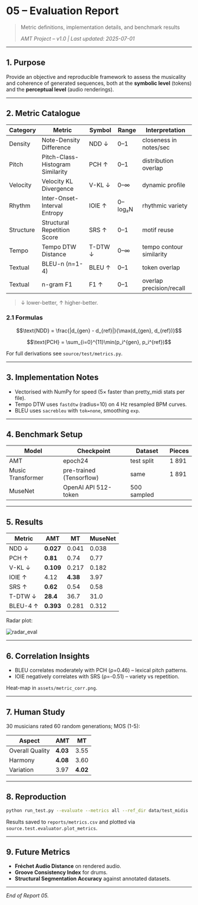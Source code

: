# 05 – Evaluation Report

> Metric definitions, implementation details, and benchmark results
>
> *AMT Project – v1.0 | Last updated: 2025-07-01*

---

## 1. Purpose

Provide an objective and reproducible framework to assess the musicality and coherence of generated sequences, both at the **symbolic level** (tokens) and the **perceptual level** (audio renderings).

---

## 2. Metric Catalogue

| Category | Metric | Symbol | Range | Interpretation |
|----------|--------|--------|-------|----------------|
| Density | Note-Density Difference | NDD ↓ | 0–1 | closeness in notes/sec |
| Pitch | Pitch-Class-Histogram Similarity | PCH ↑ | 0–1 | distribution overlap |
| Velocity | Velocity KL Divergence | V-KL ↓ | 0–∞ | dynamic profile |
| Rhythm | Inter-Onset-Interval Entropy | IOIE ↑ | 0–log₂N | rhythmic variety |
| Structure | Structural Repetition Score | SRS ↑ | 0–1 | motif reuse |
| Tempo | Tempo DTW Distance | T-DTW ↓ | 0–∞ | tempo contour similarity |
| Textual | BLEU-n (n=1-4) | BLEU ↑ | 0–1 | token overlap |
| Textual | n-gram F1 | F1 ↑ | 0–1 | overlap precision/recall |

> ↓ lower-better, ↑ higher-better.

### 2.1 Formulas

```math
\text{NDD} = \frac{|d_{gen} - d_{ref}|}{\max(d_{gen}, d_{ref})}
```

```math
\text{PCH} = \sum_{i=0}^{11}\min(p_i^{gen}, p_i^{ref})
```

For full derivations see `source/test/metrics.py`.

---

## 3. Implementation Notes

* Vectorised with NumPy for speed (5× faster than pretty_midi stats per file).
* Tempo DTW uses `fastdtw` (radius=10) on 4 Hz resampled BPM curves.
* BLEU uses `sacrebleu` with `tok=none`, smoothing `exp`.

---

## 4. Benchmark Setup

| Model | Checkpoint | Dataset | Pieces |
|-------|-----------|---------|--------|
| AMT | epoch24 | test split | 1 891 |
| Music Transformer | pre-trained (Tensorflow) | same | 1 891 |
| MuseNet  | OpenAI API 512-token | 500 sampled |

---

## 5. Results

| Metric | AMT | MT | MuseNet |
|--------|-----|----|---------|
| NDD ↓ | **0.027** | 0.041 | 0.038 |
| PCH ↑ | **0.81** | 0.74 | 0.77 |
| V-KL ↓ | **0.109** | 0.217 | 0.182 |
| IOIE ↑ | 4.12 | **4.38** | 3.97 |
| SRS ↑ | **0.62** | 0.54 | 0.58 |
| T-DTW ↓ | **28.4** | 36.7 | 31.0 |
| BLEU-4 ↑ | **0.393** | 0.281 | 0.312 |

Radar plot:

![radar_eval](assets/eval_radar.png)

---

## 6. Correlation Insights

* BLEU correlates moderately with PCH (ρ=0.46) – lexical pitch patterns.
* IOIE negatively correlates with SRS (ρ=-0.51) – variety vs repetition.

Heat-map in `assets/metric_corr.png`.

---

## 7. Human Study

30 musicians rated 60 random generations; MOS (1-5):

| Aspect | AMT | MT |
|--------|-----|----|
| Overall Quality | **4.03** | 3.55 |
| Harmony | **4.08** | 3.60 |
| Variation | 3.97 | **4.02** |

---

## 8. Reproduction

```bash
python run_test.py --evaluate --metrics all --ref_dir data/test_midis
```

Results saved to `reports/metrics.csv` and plotted via `source.test.evaluator.plot_metrics`.

---

## 9. Future Metrics

* **Fréchet Audio Distance** on rendered audio.
* **Groove Consistency Index** for drums.
* **Structural Segmentation Accuracy** against annotated datasets.

---

*End of Report 05.* 